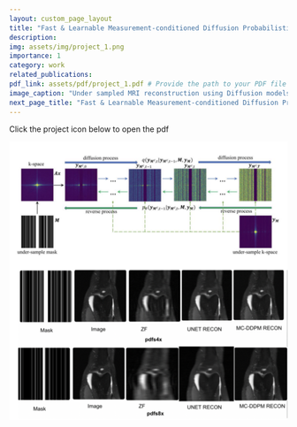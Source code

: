 ```yaml
---
layout: custom_page_layout
title: "Fast & Learnable Measurement-conditioned Diffusion Probabilistic Model for Under-sampled MRI Reconstruction"
description: 
img: assets/img/project_1.png
importance: 1
category: work
related_publications: 
pdf_link: assets/pdf/project_1.pdf # Provide the path to your PDF file here
image_caption: "Under sampled MRI reconstruction using Diffusion models"
next_page_title: "Fast & Learnable Measurement-conditioned Diffusion Probabilistic Model for Under-sampled MRI Reconstruction"
---
```


Click the project icon below to open the pdf

[![{{ page.image_caption }}](/assets/img/project_1.png)](/assets/pdf/project_1.pdf)



